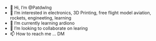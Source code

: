 - 👋 Hi, I’m @Patdwlng
- 👀 I’m interested in electronics, 3D Printing, free flight model aviation, rockets, engineeting, learning
- 🌱 I’m currently learning ardiono 
- 💞️ I’m looking to collaborate on learing
- 📫 How to reach me ... DM

<!---
Patdwlng/Patdwlng is a ✨ special ✨ repository because its `README.md` (this file) appears on your GitHub profile.
You can click the Preview link to take a look at your changes.
--->
